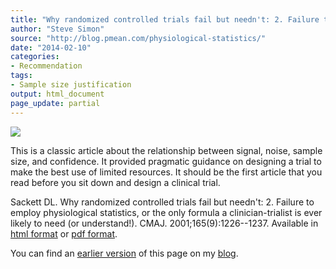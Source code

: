 ```yaml
---
title: "Why randomized controlled trials fail but needn't: 2. Failure to employ physiological statistics, or the only formula a clinician-trialist is ever likely to need (or understand!)"
author: "Steve Simon"
source: "http://blog.pmean.com/physiological-statistics/"
date: "2014-02-10"
categories:
- Recommendation
tags:
- Sample size justification
output: html_document
page_update: partial
---
```


![](http://www.pmean.com/new-images/14/physiological-statistics01.png)

<!---More--->

This is a classic article about the relationship between signal, noise, sample size, and confidence. It provided pragmatic guidance on designing a trial to make the best use of limited resources. It should be the first article that you read before you sit down and design a clinical trial.

Sackett DL. Why randomized controlled trials fail but needn't: 2. Failure to employ physiological statistics, or the only formula a clinician-trialist is ever likely to need (or understand!). CMAJ. 2001;165(9):1226--1237. Available in [html format][sac1] or [pdf format][sac2].

[sac1]: http://www.cmaj.ca/content/165/9/1226.long
[sac2]: https://www.cmaj.ca/content/165/9/1226.full.pdf

You can find an [earlier version][sim1] of this page on my [blog][sim2].

[sim1]: http://blog.pmean.com/physiological-statistics/
[sim2]: http://blog.pmean.com